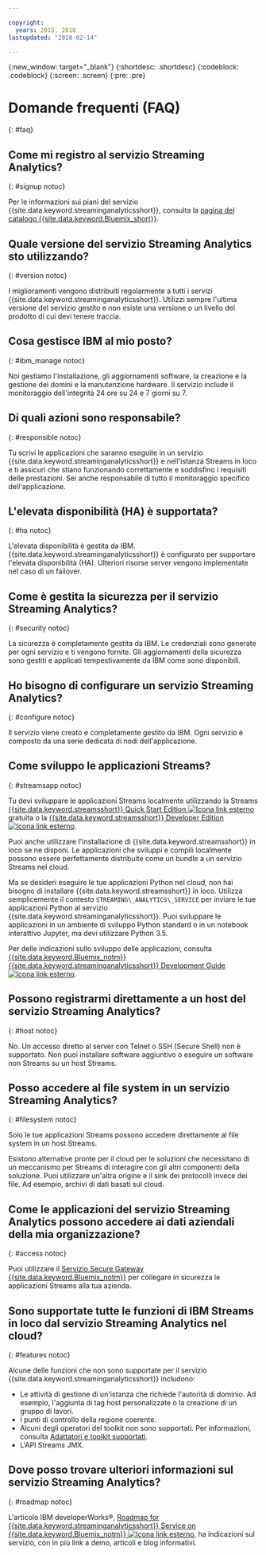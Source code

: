 ```yaml
---

copyright:
  years: 2015, 2018
lastupdated: "2018-02-14"

---
```


<!-- Attribute definitions -->
{:new_window: target="_blank"}
{:shortdesc: .shortdesc}
{:codeblock: .codeblock}
{:screen: .screen}
{:pre: .pre}

# Domande frequenti (FAQ)
{: #faq}

## Come mi registro al servizio Streaming Analytics?
{: #signup notoc}  

Per le informazioni sui piani del servizio {{site.data.keyword.streaminganalyticsshort}}, consulta la [pagina del catalogo {{site.data.keyword.Bluemix_short}}](https://console.ng.bluemix.net/catalog/services/streaming-analytics).

## Quale versione del servizio Streaming Analytics sto utilizzando?
{: #version notoc}   

I miglioramenti vengono distribuiti regolarmente a tutti i servizi {{site.data.keyword.streaminganalyticsshort}}. Utilizzi sempre l'ultima versione del servizio gestito e non esiste una versione o un livello del prodotto di cui devi tenere traccia.

## Cosa gestisce IBM al mio posto?
{: #ibm_manage notoc}   

Noi gestiamo l'installazione, gli aggiornamenti software, la creazione e la gestione dei domini e la manutenzione hardware. Il servizio include il monitoraggio dell'integrità 24 ore su 24 e 7 giorni su 7.


## Di quali azioni sono responsabile?  
{: #responsible notoc}

Tu scrivi le applicazioni che saranno eseguite in un servizio {{site.data.keyword.streaminganalyticsshort}} e nell'istanza Streams in loco e ti assicuri che stiano funzionando correttamente e soddisfino i requisiti delle prestazioni. Sei anche responsabile di tutto il monitoraggio specifico dell'applicazione.

## L'elevata disponibilità (HA) è supportata?
{: #ha notoc}

L'elevata disponibilità è gestita da IBM. {{site.data.keyword.streaminganalyticsshort}} è configurato per supportare l'elevata disponibilità (HA). Ulteriori risorse server vengono implementate nel caso di un failover.

## Come è gestita la sicurezza per il servizio Streaming Analytics?
{: #security notoc}  

La sicurezza è completamente gestita da IBM. Le credenziali sono generate per ogni servizio e ti vengono fornite. Gli aggiornamenti della sicurezza sono gestiti e applicati tempestivamente da IBM come sono disponibili.

## Ho bisogno di configurare un servizio Streaming Analytics?  
{: #configure notoc}

Il servizio viene creato e completamente gestito da IBM. Ogni servizio è composto da una serie dedicata di nodi dell'applicazione.

## Come sviluppo le applicazioni Streams?
{: #streamsapp notoc}

Tu devi sviluppare le applicazioni Streams localmente utilizzando la Streams [{{site.data.keyword.streamsshort}} Quick Start Edition ![Icona link esterno](../../icons/launch-glyph.svg "Icona link esterno")](http://ibmstreams.github.io/streamsx.documentation/docs/4.2/qse-intro/) gratuita o la [{{site.data.keyword.streamsshort}} Developer Edition ![Icona link esterno](../../icons/launch-glyph.svg "Icona link esterno")](http://www.ibm.com/support/docview.wss?uid=swg24042775).

Puoi anche utilizzare l'installazione di {{site.data.keyword.streamsshort}} in loco se ne disponi. Le applicazioni che sviluppi e compili localmente possono essere perfettamente distribuite come un bundle a un servizio Streams nel cloud.

Ma se desideri eseguire le tue applicazioni Python nel cloud, non hai bisogno di installare {{site.data.keyword.streamsshort}} in loco. Utilizza semplicemente il contesto `STREAMING\_ANALYTICS\_SERVICE` per inviare le tue applicazioni Python al servizio {{site.data.keyword.streaminganalyticsshort}}. Puoi sviluppare le applicazioni in un ambiente di sviluppo Python standard o in un notebook interattivo Jupyter, ma devi utilizzare Python 3.5.

Per delle indicazioni sullo sviluppo delle applicazioni, consulta [{{site.data.keyword.Bluemix_notm}} {{site.data.keyword.streaminganalyticsshort}} Development Guide ![Icona link esterno](../../icons/launch-glyph.svg "Icona link esterno")](https://developer.ibm.com/streamsdev/docs/bluemix-streaming-analytics-development-guide/).

## Possono registrarmi direttamente a un host del servizio Streaming Analytics?
{: #host notoc}  

No. Un accesso diretto al server con Telnet o SSH (Secure Shell) non è supportato. Non puoi installare software aggiuntivo o eseguire un software non Streams su un host Streams.

## Posso accedere al file system in un servizio Streaming Analytics?
{: #filesystem notoc}  

Solo le tue applicazioni Streams possono accedere direttamente al file system in un host Streams.

Esistono alternative pronte per il cloud per le soluzioni che necessitano di un meccanismo per Streams di interagire con gli altri componenti della soluzione. Puoi utilizzare un'altra origine e il sink dei protocolli invece dei file. Ad esempio, archivi di dati basati sul cloud.

## Come le applicazioni del servizio Streaming Analytics possono accedere ai dati aziendali della mia organizzazione?
{: #access notoc}  

Puoi utilizzare il [Servizio Secure Gateway {{site.data.keyword.Bluemix_notm}}](https://console.ng.bluemix.net/catalog/services/secure-gateway) per collegare in sicurezza le applicazioni Streams alla tua azienda.

## Sono supportate tutte le funzioni di IBM Streams in loco dal servizio Streaming Analytics nel cloud?
{: #features notoc}

Alcune delle funzioni che non sono supportate per il servizio {{site.data.keyword.streaminganalyticsshort}} includono:

  - Le attività di gestione di un'istanza che richiede l'autorità di dominio. Ad esempio, l'aggiunta di tag host personalizzate o la creazione di un gruppo di lavori.
  - I punti di controllo della regione coerente.
  - Alcuni degli operatori del toolkit non sono supportati. Per informazioni, consulta [Adattatori e toolkit supportati](/docs/services/StreamingAnalytics/compatible_toolkits.html).
  - L'API Streams JMX.

## Dove posso trovare ulteriori informazioni sul servizio Streaming Analytics?
{: #roadmap notoc}

L'articolo IBM developerWorks®, [Roadmap for {{site.data.keyword.streaminganalyticsshort}} Service on {{site.data.keyword.Bluemix_notm}} ![Icona link esterno](../../icons/launch-glyph.svg "Icona link esterno")](https://developer.ibm.com/streamsdev/docs/roadmap-for-streaming-analytics-service-on-bluemix/), ha indicazioni sul servizio, con in più link a demo, articoli e blog informativi.
